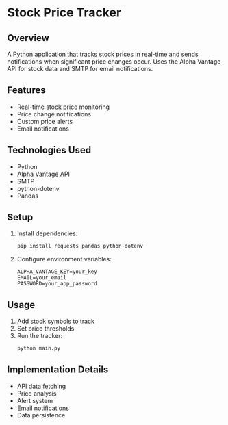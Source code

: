 # Stock Price Tracker

## Overview
A Python application that tracks stock prices in real-time and sends notifications when significant price changes occur. Uses the Alpha Vantage API for stock data and SMTP for email notifications.

## Features
- Real-time stock price monitoring
- Price change notifications
- Custom price alerts
- Email notifications

## Technologies Used
- Python
- Alpha Vantage API
- SMTP
- python-dotenv
- Pandas

## Setup
1. Install dependencies:
   ```bash
   pip install requests pandas python-dotenv
   ```
2. Configure environment variables:
   ```
   ALPHA_VANTAGE_KEY=your_key
   EMAIL=your_email
   PASSWORD=your_app_password
   ```

## Usage
1. Add stock symbols to track
2. Set price thresholds
3. Run the tracker:
   ```bash
   python main.py
   ```

## Implementation Details
- API data fetching
- Price analysis
- Alert system
- Email notifications
- Data persistence
